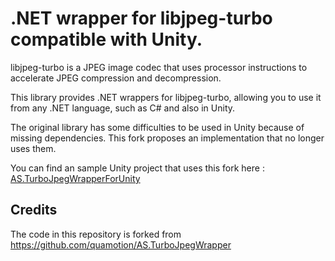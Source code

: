 # .NET wrapper for libjpeg-turbo compatible with Unity.

libjpeg-turbo is a JPEG image codec that uses processor instructions to accelerate JPEG compression
and decompression.

This library provides .NET wrappers for libjpeg-turbo, allowing you to use it from any .NET language,
such as C# and also in Unity.

The original library has some difficulties to be used in Unity because of missing dependencies. This fork proposes an implementation that no longer uses them.

You can find an sample Unity project that uses this fork here : [AS.TurboJpegWrapperForUnity](https://github.com/Sklinay/AS.TurboJpegWrapperForUnity)

## Credits
The code in this repository is forked from https://github.com/quamotion/AS.TurboJpegWrapper
